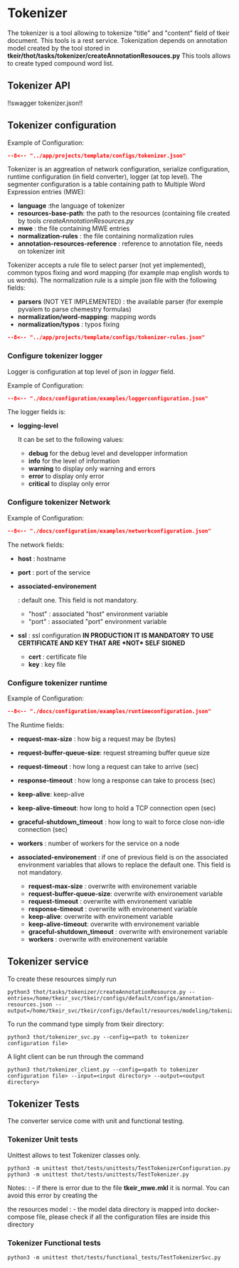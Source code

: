 # Tokenizer

The tokenizer is a tool allowing to tokenize "title" and "content" field of tkeir document.
This tools is a rest service.
Tokenization depends on annotation model created by the tool stored in **tkeir/thot/tasks/tokenizer/createAnnotationResouces.py**
This tools allows to create typed compound word list.

## Tokenizer API

!!swagger tokenizer.json!!


## Tokenizer configuration

Example of Configuration:

```json title="tokenizer.json"
--8<-- "../app/projects/template/configs/tokenizer.json"
```

Tokenizer is an aggreation of network configuration, serialize configuration, runtime configuration (in field converter), logger (at top level).
The segmenter configuration is a table containing path to Multiple Word Expression entries (MWE):

- **language** :the language of tokenizer
- **resources-base-path**: the path to the resources (containing file created by tools *createAnnotationResources.py*
- **mwe** : the file containing MWE entries
- **normalization-rules** : the file containing normalization rules
- **annotation-resources-reference** : reference to annotation file, needs on tokenizer init

Tokenizer accepts a rule file to select parser (not yet implemented), common typos fixing and word mapping (for example map english words to us words).
The normalization rule is a simple json file with the following fields:

- **parsers** (NOT YET IMPLEMENTED) : the available parser (for exemple pyvalem to parse chemestry formulas)
- **normalization/word-mapping**: mapping words
- **normalization/typos** : typos fixing

```json title="tokenizer-rules.json"
--8<-- "../app/projects/template/configs/tokenizer-rules.json"
```

### Configure tokenizer logger

Logger is configuration at top level of json in *logger* field.

Example of Configuration:

```json title="logger configuration"
--8<-- "./docs/configuration/examples/loggerconfiguration.json"
```

The logger fields is:

- **logging-level**

  It can be set to the following values:

  - **debug** for the debug level and developper information
  - **info** for the level of information
  - **warning** to display only warning and errors
  - **error** to display only error
  - **critical** to display only error

### Configure tokenizer Network

Example of Configuration:

```json title="network configuration"
--8<-- "./docs/configuration/examples/networkconfiguration.json"
```

The network fields:

- **host** : hostname

- **port** : port of the service

- **associated-environement**

  : default one. This field is not mandatory.

  - "host" : associated "host" environment variable
  - "port" : associated "port" environment variable

- **ssl** : ssl configuration **IN PRODUCTION IT IS MANDATORY TO USE CERTIFICATE AND KEY THAT ARE \*NOT\* SELF SIGNED**

  - **cert** : certificate file
  - **key** : key file

### Configure tokenizer runtime

Example of Configuration:

```json title="network configuration"
--8<-- "./docs/configuration/examples/runtimeconfiguration.json"
```

The Runtime fields:

- **request-max-size** : how big a request may be (bytes)

- **request-buffer-queue-size**: request streaming buffer queue size

- **request-timeout** : how long a request can take to arrive (sec)

- **response-timeout** : how long a response can take to process (sec)

- **keep-alive**: keep-alive

- **keep-alive-timeout**: how long to hold a TCP connection open (sec)

- **graceful-shutdown_timeout** : how long to wait to force close non-idle connection (sec)

- **workers** : number of workers for the service on a node

- **associated-environement** : if one of previous field is on the associated environment variables that allows to replace the  default one. This field is not mandatory.

  - **request-max-size** : overwrite with environement variable
  - **request-buffer-queue-size**: overwrite with environement variable
  - **request-timeout** : overwrite with environement variable
  - **response-timeout** : overwrite with environement variable
  - **keep-alive**: overwrite with environement variable
  - **keep-alive-timeout**: overwrite with environement variable
  - **graceful-shutdown_timeout** : overwrite with environement variable
  - **workers** : overwrite with environement variable

## Tokenizer service

To create these resources simply run

```shell
python3 thot/tasks/tokenizer/createAnnotationResource.py --entries=/home/tkeir_svc/tkeir/configs/default/configs/annotation-resources.json --output=/home/tkeir_svc/tkeir/configs/default/resources/modeling/tokenizer/en/tkeir_mwe.pkl
```

To run the command type simply from tkeir directory:

```shell
python3 thot/tokenizer_svc.py --config=<path to tokenizer configuration file>
```

A light client can be run through the command

```shell
python3 thot/tokenizer_client.py --config=<path to tokenizer configuration file> --input=<input directory> --output=<output directory>
```

## Tokenizer Tests

The converter service come with unit and functional testing.

### Tokenizer Unit tests

Unittest allows to test Tokenizer classes only.

```shell
python3 -m unittest thot/tests/unittests/TestTokenizerConfiguration.py
python3 -m unittest thot/tests/unittests/TestTokenizer.py
```

Notes:
: - if there is error due to the file **tkeir_mwe.mkl** it is normal. You can avoid this error by creating the

the resources model
: - the model data directory is mapped into docker-compose file, please check if all the configuration files are inside this directory

### Tokenizer Functional tests

```shell
python3 -m unittest thot/tests/functional_tests/TestTokenizerSvc.py
```
